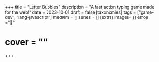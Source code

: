 +++
title = "Letter Bubbles"
description = "A fast action typing game made for the web!"
date = 2023-10-01
draft =  false
[taxonomies]
tags = ["game-dev", "lang-javascript"]
medium = []
series = []
[extra]
images= []
emoji ="🫧"
# cover = ""
+++

